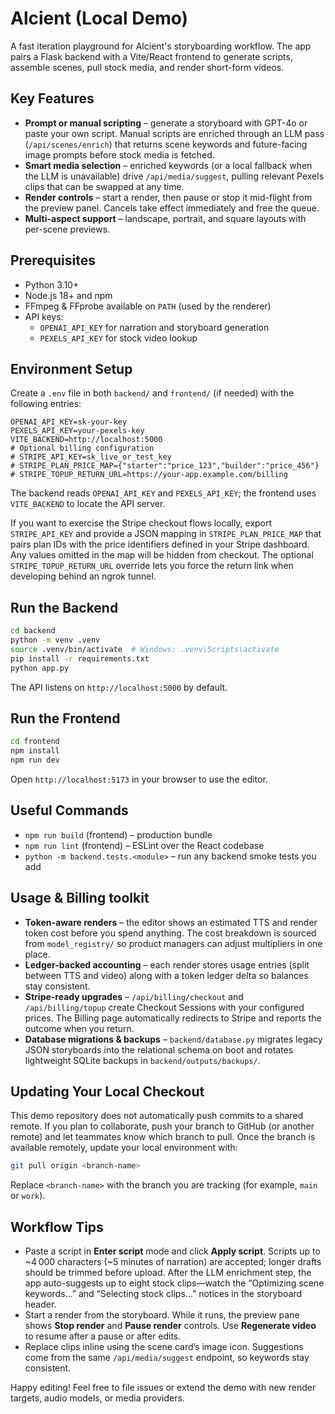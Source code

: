 # Alcient (Local Demo)

A fast iteration playground for Alcient's storyboarding workflow. The app pairs a Flask backend with a Vite/React frontend to generate scripts, assemble scenes, pull stock media, and render short-form videos.

## Key Features
- **Prompt or manual scripting** – generate a storyboard with GPT-4o or paste your own script. Manual scripts are enriched through an LLM pass (`/api/scenes/enrich`) that returns scene keywords and future-facing image prompts before stock media is fetched.
- **Smart media selection** – enriched keywords (or a local fallback when the LLM is unavailable) drive `/api/media/suggest`, pulling relevant Pexels clips that can be swapped at any time.
- **Render controls** – start a render, then pause or stop it mid-flight from the preview panel. Cancels take effect immediately and free the queue.
- **Multi-aspect support** – landscape, portrait, and square layouts with per-scene previews.

## Prerequisites
- Python 3.10+
- Node.js 18+ and npm
- FFmpeg & FFprobe available on `PATH` (used by the renderer)
- API keys:
  - `OPENAI_API_KEY` for narration and storyboard generation
  - `PEXELS_API_KEY` for stock video lookup

## Environment Setup
Create a `.env` file in both `backend/` and `frontend/` (if needed) with the following entries:

```
OPENAI_API_KEY=sk-your-key
PEXELS_API_KEY=your-pexels-key
VITE_BACKEND=http://localhost:5000
# Optional billing configuration
# STRIPE_API_KEY=sk_live_or_test_key
# STRIPE_PLAN_PRICE_MAP={"starter":"price_123","builder":"price_456"}
# STRIPE_TOPUP_RETURN_URL=https://your-app.example.com/billing
```

The backend reads `OPENAI_API_KEY` and `PEXELS_API_KEY`; the frontend uses `VITE_BACKEND` to locate the API server.

If you want to exercise the Stripe checkout flows locally, export `STRIPE_API_KEY`
and provide a JSON mapping in `STRIPE_PLAN_PRICE_MAP` that pairs plan IDs with the
price identifiers defined in your Stripe dashboard. Any values omitted in the map
will be hidden from checkout. The optional `STRIPE_TOPUP_RETURN_URL` override lets
you force the return link when developing behind an ngrok tunnel.

## Run the Backend
```bash
cd backend
python -m venv .venv
source .venv/bin/activate  # Windows: .venv\Scripts\activate
pip install -r requirements.txt
python app.py
```
The API listens on `http://localhost:5000` by default.

## Run the Frontend
```bash
cd frontend
npm install
npm run dev
```
Open `http://localhost:5173` in your browser to use the editor.

## Useful Commands
- `npm run build` (frontend) – production bundle
- `npm run lint` (frontend) – ESLint over the React codebase
- `python -m backend.tests.<module>` – run any backend smoke tests you add

## Usage & Billing toolkit
- **Token-aware renders** – the editor shows an estimated TTS and render token cost
  before you spend anything. The cost breakdown is sourced from `model_registry/`
  so product managers can adjust multipliers in one place.
- **Ledger-backed accounting** – each render stores usage entries (split between
  TTS and video) along with a token ledger delta so balances stay consistent.
- **Stripe-ready upgrades** – `/api/billing/checkout` and `/api/billing/topup`
  create Checkout Sessions with your configured prices. The Billing page
  automatically redirects to Stripe and reports the outcome when you return.
- **Database migrations & backups** – `backend/database.py` migrates legacy JSON
  storyboards into the relational schema on boot and rotates lightweight SQLite
  backups in `backend/outputs/backups/`.

## Updating Your Local Checkout
This demo repository does not automatically push commits to a shared remote. If
you plan to collaborate, push your branch to GitHub (or another remote) and let
teammates know which branch to pull. Once the branch is available remotely,
update your local environment with:

```bash
git pull origin <branch-name>
```

Replace `<branch-name>` with the branch you are tracking (for example, `main` or
`work`).

## Workflow Tips
- Paste a script in **Enter script** mode and click **Apply script**. Scripts up to ~4 000 characters (~5 minutes of narration) are accepted; longer drafts should be trimmed before upload. After the LLM enrichment step, the app auto-suggests up to eight stock clips—watch the “Optimizing scene keywords…” and “Selecting stock clips…” notices in the storyboard header.
- Start a render from the storyboard. While it runs, the preview pane shows **Stop render** and **Pause render** controls. Use **Regenerate video** to resume after a pause or after edits.
- Replace clips inline using the scene card’s image icon. Suggestions come from the same `/api/media/suggest` endpoint, so keywords stay consistent.

Happy editing! Feel free to file issues or extend the demo with new render targets, audio models, or media providers.
